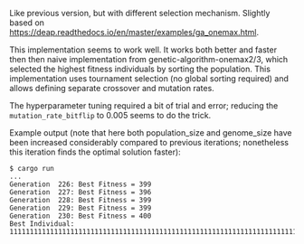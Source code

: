 Like previous version, but with different selection mechanism.
Slightly based on https://deap.readthedocs.io/en/master/examples/ga_onemax.html.

This implementation seems to work well.
It works both better and faster then then naive implementation from genetic-algorithm-onemax2/3,
which selected the highest fitness individuals by sorting the population.
This implementation uses tournament selection (no global sorting required) and allows defining separate crossover and mutation rates.

The hyperparameter tuning required a bit of trial and error;
reducing the `mutation_rate_bitflip` to 0.005 seems to do the trick.

Example output (note that here both population_size and genome_size have been increased considerably compared to previous iterations; nonetheless this iteration finds the optimal solution faster):

```
$ cargo run
...
Generation  226: Best Fitness = 399
Generation  227: Best Fitness = 396
Generation  228: Best Fitness = 399
Generation  229: Best Fitness = 399
Generation  230: Best Fitness = 400
Best Individual: 1111111111111111111111111111111111111111111111111111111111111111111111111111111111111111111111111111111111111111111111111111111111111111111111111111111111111111111111111111111111111111111111111111111111111111111111111111111111111111111111111111111111111111111111111111111111111111111111111111111111111111111111111111111111111111111111111111111111111111111111111111111111111111111111111111111111111111
```
